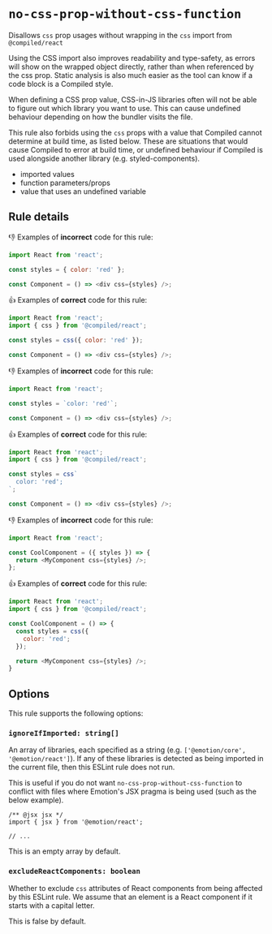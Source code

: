 # `no-css-prop-without-css-function`

Disallows `css` prop usages without wrapping in the `css` import from `@compiled/react`

Using the CSS import also improves readability and type-safety, as errors will show on the wrapped object directly, rather than when referenced by the css prop. Static analysis is also much easier as the tool can know if a code block is a Compiled style.

When defining a CSS prop value, CSS-in-JS libraries often will not be able to figure out which library you want to use. This can cause undefined behaviour depending on how the bundler visits the file.

This rule also forbids using the `css` props with a value that Compiled cannot determine at build time, as listed below. These are situations that would cause Compiled to error at build time, or undefined behaviour if Compiled is used alongside another library (e.g. styled-components).

- imported values
- function parameters/props
- value that uses an undefined variable

## Rule details

👎 Examples of **incorrect** code for this rule:

```js
import React from 'react';

const styles = { color: 'red' };

const Component = () => <div css={styles} />;
```

👍 Examples of **correct** code for this rule:

```js
import React from 'react';
import { css } from '@compiled/react';

const styles = css({ color: 'red' });

const Component = () => <div css={styles} />;
```

👎 Examples of **incorrect** code for this rule:

```js
import React from 'react';

const styles = `color: 'red'`;

const Component = () => <div css={styles} />;
```

👍 Examples of **correct** code for this rule:

```js
import React from 'react';
import { css } from '@compiled/react';

const styles = css`
  color: 'red';
`;

const Component = () => <div css={styles} />;
```

👎 Examples of **incorrect** code for this rule:

```js
import React from 'react';

const CoolComponent = ({ styles }) => {
  return <MyComponent css={styles} />;
};
```

👍 Examples of **correct** code for this rule:

```js
import React from 'react';
import { css } from '@compiled/react';

const CoolComponent = () => {
  const styles = css({
    color: 'red';
  });

  return <MyComponent css={styles} />;
}
```

## Options

This rule supports the following options:

### `ignoreIfImported: string[]`

An array of libraries, each specified as a string (e.g. `['@emotion/core', '@emotion/react']`). If any of these libraries is detected as being imported in the current file, then this ESLint rule does not run.

This is useful if you do not want `no-css-prop-without-css-function` to conflict with files where Emotion's JSX pragma is being used (such as the below example).

```tsx
/** @jsx jsx */
import { jsx } from '@emotion/react';

// ...
```

This is an empty array by default.

### `excludeReactComponents: boolean`

Whether to exclude `css` attributes of React components from being affected by this ESLint rule. We assume that an element is a React component if it starts with a capital letter.

This is false by default.
